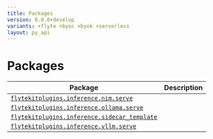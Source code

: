 ```yaml
---
title: Packages
version: 0.0.0+develop
variants: +flyte +byoc +byok +serverless
layout: py_api
---
```


# Packages

| Package | Description |
|-|-|
| [`flytekitplugins.inference.nim.serve`](flytekitplugins.inference.nim.serve) |  |
| [`flytekitplugins.inference.ollama.serve`](flytekitplugins.inference.ollama.serve) |  |
| [`flytekitplugins.inference.sidecar_template`](flytekitplugins.inference.sidecar_template) |  |
| [`flytekitplugins.inference.vllm.serve`](flytekitplugins.inference.vllm.serve) |  |
